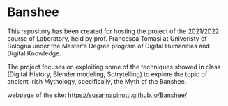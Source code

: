# Banshee
This repository has been created for hosting the project of the 2021/2022 course of Laboratory, held by prof. Francesca Tomasi at Univeristy of Bologna under the Master's Degree program of Digital Humanities and Digital Knowledge. 

The project focuses on exploiting some of the techniques showed in class (Digital History, Blender modeling, Sotrytelling) to explore the topic of ancient Irish Mythology, specifically, the Myth of the Banshee. 

webpage of the site: https://susannapinotti.github.io/Banshee/ 
